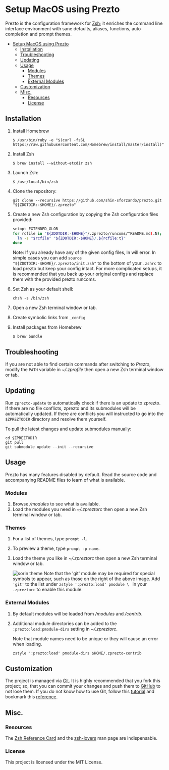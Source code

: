 Setup MacOS using Prezto
==============================

Prezto is the configuration framework for [Zsh][1]; it enriches the command line interface environment with sane defaults, aliases, functions, auto completion and prompt themes.


<!-- @import "[TOC]" {cmd="toc" depthFrom=1 depthTo=6 orderedList=false} -->

<!-- code_chunk_output -->

- [Setup MacOS using Prezto](#setup-macos-using-prezto)
  - [Installation](#installation)
  - [Troubleshooting](#troubleshooting)
  - [Updating](#updating)
  - [Usage](#usage)
    - [Modules](#modules)
    - [Themes](#themes)
    - [External Modules](#external-modules)
  - [Customization](#customization)
  - [Misc.](#misc)
    - [Resources](#resources)
    - [License](#license)

<!-- /code_chunk_output -->

## Installation

  1. Install Homebrew

     ```console
     $ /usr/bin/ruby -e "$(curl -fsSL https://raw.githubusercontent.com/Homebrew/install/master/install)"
     ```

  2. Install Zsh

     ```console
     $ brew install --without-etcdir zsh
     ```

  3. Launch Zsh:

     ```console
     $ /usr/local/bin/zsh
     ```

  4. Clone the repository:

     ```console
     git clone --recursive https://github.com/shin-sforzando/prezto.git "${ZDOTDIR:-$HOME}/.zprezto"
     ```

  5. Create a new Zsh configuration by copying the Zsh configuration files
     provided:

     ```sh
     setopt EXTENDED_GLOB
     for rcfile in "${ZDOTDIR:-$HOME}"/.zprezto/runcoms/^README.md(.N); do
       ln -s "$rcfile" "${ZDOTDIR:-$HOME}/.${rcfile:t}"
     done
     ```

     Note: If you already have any of the given config files, ln will error.
     In simple cases you can add `source "${ZDOTDIR:-$HOME}/.zprezto/init.zsh"` to the bottom of your `.zshrc` to load prezto but keep your config intact.
     For more complicated setups, it is recommended that you back up your original configs and replace them with the provided prezto runcoms.

  6. Set Zsh as your default shell:

     ```console
     chsh -s /bin/zsh
     ```

  7. Open a new Zsh terminal window or tab.

  8. Create symbolic links from `_config`

  9. Install packages from Homebrew

     ```console
     $ brew bundle
     ```

## Troubleshooting

If you are not able to find certain commands after switching to *Prezto*, modify the `PATH` variable in *~/.zprofile* then open a new Zsh terminal window or tab.

## Updating

Run `zprezto-update` to automatically check if there is an update to zprezto.
If there are no file conflicts, zprezto and its submodules will be automatically updated. If there are conflicts you will instructed to go into the `$ZPREZTODIR` directory and resolve them yourself.

To pull the latest changes and update submodules manually:

```console
cd $ZPREZTODIR
git pull
git submodule update --init --recursive
```

## Usage

Prezto has many features disabled by default. Read the source code and accompanying README files to learn of what is available.

### Modules

  1. Browse */modules* to see what is available.
  2. Load the modules you need in *~/.zpreztorc* then open a new Zsh terminal window or tab.

### Themes

  1. For a list of themes, type `prompt -l`.
  2. To preview a theme, type `prompt -p name`.
  3. Load the theme you like in *~/.zpreztorc* then open a new Zsh terminal window or tab.

     ![sorin theme][2]
     Note that the 'git' module may be required for special symbols to appear, such as those on the right of the above image. Add `'git'` to the list under `zstyle ':prezto:load' pmodule \ ` in your `.zpreztorc` to enable this module.

### External Modules

  1. By default modules will be loaded from */modules* and */contrib*.
  2. Additional module directories can be added to the
     `:prezto:load:pmodule-dirs` setting in *~/.zpreztorc*.

     Note that module names need to be unique or they will cause an error when loading.

     ```console
     zstyle ':prezto:load' pmodule-dirs $HOME/.zprezto-contrib
     ```

## Customization

The project is managed via [Git][3].
It is highly recommended that you fork this project; so, that you can commit your changes and push them to [GitHub][4] to not lose them. If you do not know how to use Git, follow this [tutorial][5] and bookmark this [reference][6].

## Misc.
### Resources

The [Zsh Reference Card][7] and the [zsh-lovers][8] man page are indispensable.

### License

This project is licensed under the MIT License.

[1]: http://www.zsh.org
[2]: http://i.imgur.com/nrGV6pg.png "sorin theme"
[3]: http://git-scm.com
[4]: https://github.com
[5]: http://gitimmersion.com
[6]: https://git.github.io/git-reference/
[7]: http://www.bash2zsh.com/zsh_refcard/refcard.pdf
[8]: http://grml.org/zsh/zsh-lovers.html
